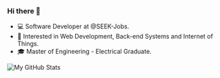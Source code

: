 ### Hi there 👋

- 💻 Software Developer at @SEEK-Jobs.  
- 💭 Interested in Web Development, Back-end Systems and Internet of Things.  
- 🎓 Master of Engineering - Electrical Graduate. 

![My GitHub Stats](https://github-readme-stats.vercel.app/api/?username=relientm96&show_icons=true&title_color=fff&icon_color=79ff97&text_color=9f9f9f&bg_color=151515)

